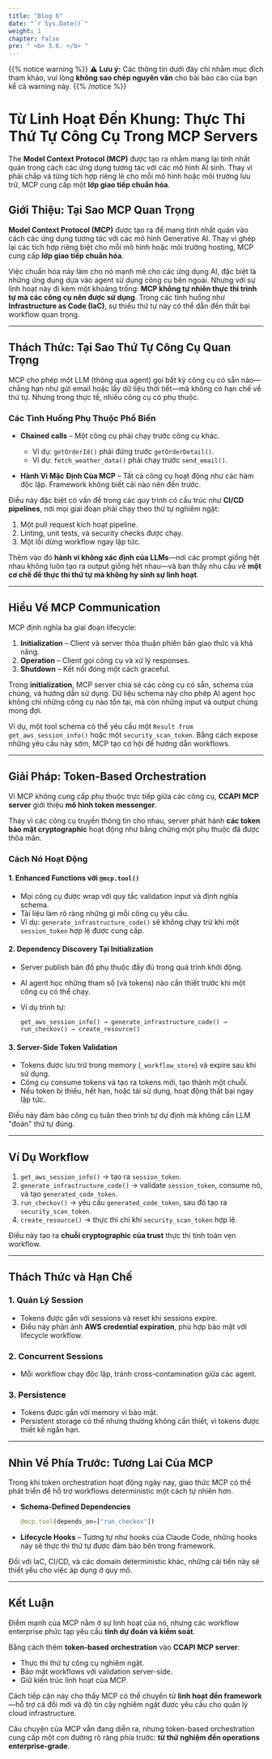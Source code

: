 ```yaml
---
title: "Blog 6"
date: "`r Sys.Date()`"
weight: 1
chapter: false
pre: " <b> 3.6. </b> "
---
```


{{% notice warning %}}
⚠️ **Lưu ý:** Các thông tin dưới đây chỉ nhằm mục đích tham khảo, vui lòng **không sao chép nguyên văn** cho bài báo cáo của bạn kể cả warning này.
{{% /notice %}}

# Từ Linh Hoạt Đến Khung: Thực Thi Thứ Tự Công Cụ Trong MCP Servers

The **Model Context Protocol (MCP)** được tạo ra nhằm mang lại tính nhất quán trong cách các ứng dụng tương tác với các mô hình AI sinh. Thay vì phải chắp vá từng tích hợp riêng lẻ cho mỗi mô hình hoặc môi trường lưu trữ, MCP cung cấp một **lớp giao tiếp chuẩn hóa**.

## Giới Thiệu: Tại Sao MCP Quan Trọng

**Model Context Protocol (MCP)** được tạo ra để mang tính nhất quán vào cách các ứng dụng tương tác với các mô hình Generative AI. Thay vì ghép lại các tích hợp riêng biệt cho mỗi mô hình hoặc môi trường hosting, MCP cung cấp **lớp giao tiếp chuẩn hóa**.

Việc chuẩn hóa này làm cho nó mạnh mẽ cho các ứng dụng AI, đặc biệt là những ứng dụng dựa vào agent sử dụng công cụ bên ngoài. Nhưng với sự linh hoạt này đi kèm một khoảng trống: **MCP không tự nhiên thực thi trình tự mà các công cụ nên được sử dụng**. Trong các tình huống như **Infrastructure as Code (IaC)**, sự thiếu thứ tự này có thể dẫn đến thất bại workflow quan trọng.


---

## Thách Thức: Tại Sao Thứ Tự Công Cụ Quan Trọng

MCP cho phép một LLM (thông qua agent) gọi bất kỳ công cụ có sẵn nào—chẳng hạn như gửi email hoặc lấy dữ liệu thời tiết—mà không có hạn chế về thứ tự. Nhưng trong thực tế, nhiều công cụ có phụ thuộc.

### Các Tình Huống Phụ Thuộc Phổ Biến

* **Chained calls** – Một công cụ phải chạy trước công cụ khác.

  * Ví dụ: `getOrderId()` phải đứng trước `getOrderDetail()`.
  * Ví dụ: `fetch_weather_data()` phải chạy trước `send_email()`.
* **Hành Vi Mặc Định Của MCP** – Tất cả công cụ hoạt động như các hàm độc lập. Framework không biết cái nào nên đến trước.

Điều này đặc biệt có vấn đề trong các quy trình có cấu trúc như **CI/CD pipelines**, nơi mọi giai đoạn phải chạy theo thứ tự nghiêm ngặt:

1. Một pull request kích hoạt pipeline.
2. Linting, unit tests, và security checks được chạy.
3. Một lỗi dừng workflow ngay lập tức.

Thêm vào đó **hành vi không xác định của LLMs**—nơi các prompt giống hệt nhau không luôn tạo ra output giống hệt nhau—và bạn thấy nhu cầu về **một cơ chế để thực thi thứ tự mà không hy sinh sự linh hoạt**.

---

## Hiểu Về MCP Communication

MCP định nghĩa ba giai đoạn lifecycle:

1. **Initialization** – Client và server thỏa thuận phiên bản giao thức và khả năng.
2. **Operation** – Client gọi công cụ và xử lý responses.
3. **Shutdown** – Kết nối đóng một cách graceful.

Trong **initialization**, MCP server chia sẻ các công cụ có sẵn, schema của chúng, và hướng dẫn sử dụng. Dữ liệu schema này cho phép AI agent học không chỉ những công cụ nào tồn tại, mà còn những input và output chúng mong đợi.

Ví dụ, một tool schema có thể yêu cầu một `Result from get_aws_session_info()` hoặc một `security_scan_token`. Bằng cách expose những yêu cầu này sớm, MCP tạo cơ hội để hướng dẫn workflows.

---

## Giải Pháp: Token-Based Orchestration

Vì MCP không cung cấp phụ thuộc trực tiếp giữa các công cụ, **CCAPI MCP server** giới thiệu **mô hình token messenger**.

Thay vì các công cụ truyền thông tin cho nhau, server phát hành **các token bảo mật cryptographic** hoạt động như bằng chứng một phụ thuộc đã được thỏa mãn.

### Cách Nó Hoạt Động

#### 1. Enhanced Functions với `@mcp.tool()`

* Mọi công cụ được wrap với quy tắc validation input và định nghĩa schema.
* Tài liệu làm rõ ràng những gì mỗi công cụ yêu cầu.
* Ví dụ: `generate_infrastructure_code()` sẽ không chạy trừ khi một `session_token` hợp lệ được cung cấp.

#### 2. Dependency Discovery Tại Initialization

* Server publish bản đồ phụ thuộc đầy đủ trong quá trình khởi động.
* AI agent học những tham số (và tokens) nào cần thiết trước khi một công cụ có thể chạy.
* Ví dụ trình tự:

  ```
  get_aws_session_info() → generate_infrastructure_code() → run_checkov() → create_resource()
  ```

#### 3. Server-Side Token Validation

* Tokens được lưu trữ trong memory (`_workflow_store`) và expire sau khi sử dụng.
* Công cụ consume tokens và tạo ra tokens mới, tạo thành một chuỗi.
* Nếu token bị thiếu, hết hạn, hoặc tái sử dụng, hoạt động thất bại ngay lập tức.

Điều này đảm bảo công cụ tuân theo trình tự dự định mà không cần LLM "đoán" thứ tự đúng.

---

## Ví Dụ Workflow

1. `get_aws_session_info()` → tạo ra `session_token`.
2. `generate_infrastructure_code()` → validate `session_token`, consume nó, và tạo `generated_code_token`.
3. `run_checkov()` → yêu cầu `generated_code_token`, sau đó tạo ra `security_scan_token`.
4. `create_resource()` → thực thi chỉ khi `security_scan_token` hợp lệ.

Điều này tạo ra **chuỗi cryptographic của trust** thực thi tính toàn vẹn workflow.

---

## Thách Thức và Hạn Chế

### 1. Quản Lý Session

* Tokens được gắn với sessions và reset khi sessions expire.
* Điều này phản ánh **AWS credential expiration**, phù hợp bảo mật với lifecycle workflow.

### 2. Concurrent Sessions

* Mỗi workflow chạy độc lập, tránh cross-contamination giữa các agent.

### 3. Persistence

* Tokens được gắn với memory vì bảo mật.
* Persistent storage có thể nhưng thường không cần thiết, vì tokens được thiết kế ngắn hạn.

---

## Nhìn Về Phía Trước: Tương Lai Của MCP

Trong khi token orchestration hoạt động ngày nay, giao thức MCP có thể phát triển để hỗ trợ workflows deterministic một cách tự nhiên hơn.

* **Schema-Defined Dependencies**

  ```python
  @mcp.tool(depends_on=["run_checkov"])
  ```
* **Lifecycle Hooks** – Tương tự như hooks của Claude Code, những hooks này sẽ thực thi thứ tự được đảm bảo bên trong framework.

Đối với IaC, CI/CD, và các domain deterministic khác, những cải tiến này sẽ thiết yếu cho việc áp dụng ở quy mô.

---

## Kết Luận

Điểm mạnh của MCP nằm ở sự linh hoạt của nó, nhưng các workflow enterprise phức tạp yêu cầu **tính dự đoán và kiểm soát**.

Bằng cách thêm **token-based orchestration** vào **CCAPI MCP server**:

* Thực thi thứ tự công cụ nghiêm ngặt.
* Bảo mật workflows với validation server-side.
* Giữ kiến trúc linh hoạt của MCP.

Cách tiếp cận này cho thấy MCP có thể chuyển từ **linh hoạt đến framework**—hỗ trợ cả đổi mới và độ tin cậy nghiêm ngặt được yêu cầu cho quản lý cloud infrastructure.

Câu chuyện của MCP vẫn đang diễn ra, nhưng token-based orchestration cung cấp một con đường rõ ràng phía trước: **từ thử nghiệm đến operations enterprise-grade**.
